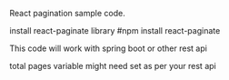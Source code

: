React pagination sample code.

install react-paginate library
#npm install react-paginate

This code will work with spring boot or other rest api

total pages variable might need set as per your rest api